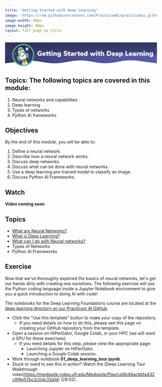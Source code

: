 ```yaml
---
title: "Getting Started with Deep Learning"
image: 'https://raw.githubusercontent.com/PracticumAI/practicumai.github.io/main/images/icons/practicumai_computing_for_ai.png'
image-width: 80px
image-height: 80px
layout: full_page_no_title
---
```


![Getting Started with Deep Learning Banner](/images/dlf_getting_started_dl.png)

## Topics: The following topics are covered in this module:

1. Neural networks and capabilities
1. Deep learning
1. Types of networks
1. Python AI frameworks

## Objectives

By the end of this module, you will be able to:

1. Define a neural network.
1. Describe how a neural network works.
1. Discuss deep networks.
1. Discuss what can be done with neural networks.
1. Use a deep learning pre-trained model to classify an image.
1. Discuss Python AI Frameworks.

## Watch

**Video coming soon**

## Topics

* [What are Neural Networks?](/deep_learning/01.1_what_are_neural_networks/)
* [What is Deep Learning?](/deep_learning/01.2_what_is_deep_learning/)
* [What can I do with Neural networks?](/deep_learning/01.3_neural_networks/)
* Types of Networks
* Python AI Frameworks

## Exercise

Now that we've thoroughly explored the basics of neural networks, let's get our hands dirty with creating one ourselves. The following exercise will use the Python coding language inside a Jupyter Notebook environment to give you a quick introduction to doing AI with code!

The notebooks for the Deep Learning Foundations course are located at the [deep learning directory on our Practicum AI GitHub](https://github.com/PracticumAI/deep_learning).

* Click the "Use this template" button to make your copy of the repository.
   * If you need details on how to do this, please see this page on creating your GitHub repository from the template.
* Open a session on HiPerGator, Google Colab, or your HPC (we will want a GPU for these exercises).
   * If you need details for this step, please view the appropriate page:
      * Launching Jupyter on HiPerGator.
      * Launching a Google Colab session.
* Work through notebook **01_deep_learning_tour.ipynb**.
* Stuck or need to see this in action? Watch the [Deep Learning Tour Walkthrough video]https://mediasite.video.ufl.edu/Mediasite/Play/cd4b46acbbfa432c9f6e57bc2c0dc33a1d) (28:02).